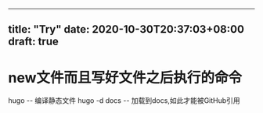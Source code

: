 <!--
 * @Descripttion: 
 * @version: 1.0
 * @Author: linsen
 * @Date: 2020-10-30 20:37:03
 * @LastEditors: linsen
 * @LastEditTime: 2020-11-30 18:43:37
 * @solve: false
-->
---
title: "Try"
date: 2020-10-30T20:37:03+08:00
draft: true
---

# new文件而且写好文件之后执行的命令
hugo            -- 编译静态文件
hugo -d docs    -- 加载到docs,如此才能被GitHub引用